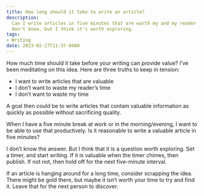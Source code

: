 ```yaml
---
title: How long should it take to write an article?
description:
  Can I write articles in five minutes that are worth my and my reader's time? I
  don't know, but I think it's worth exploring.
tags:
- Writing
date: 2023-02-27T11:37-0400
---
```


How much time should it take before your writing can provide value? I’ve been
meditating on this idea. Here are three truths to keep in tension:

- I want to write articles that are valuable
- I don’t want to waste my reader’s time
- I don’t want to waste my time

A goal then could be to write articles that contain valuable information as
quickly as possible without sacrificing quality.

When I have a five minute break at work or in the morning/evening, I want to be
able to use that productively. Is it reasonable to write a valuable article in
five minutes?

I don’t know the answer. But I think that it is a question worth exploring. Set
a timer, and start writing. If it is valuable when the timer chimes, then
publish. If not not, then hold off for the next five-minute interval.

If an article is hanging around for a long time, consider scrapping the idea.
There might be gold there, but maybe it isn’t worth your time to try and find
it. Leave that for the next person to discover.
